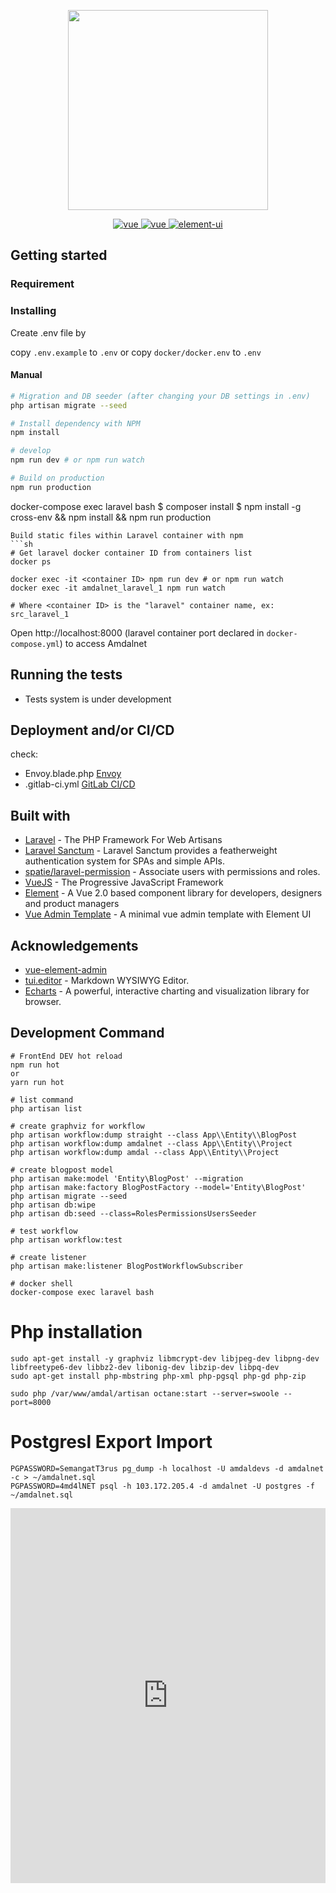 <p align="center">
  <img width="320" src="http://153.92.4.138/amdal_info/img/logo.png">
</p>
<p align="center">
  <a href="https://laravel.com">
    <img src="https://img.shields.io/badge/laravel-7.3-brightgreen.svg" alt="vue">
  </a>
  <a href="https://github.com/vuejs/vue">
    <img src="https://img.shields.io/badge/vue-2.6.10-brightgreen.svg" alt="vue">
  </a>
  <a href="https://github.com/ElemeFE/element">
    <img src="https://img.shields.io/badge/element--ui-2.13.0-brightgreen.svg" alt="element-ui">
  </a>
</p>


## Getting started

### Requirement

### Installing

Create .env file by

copy `.env.example` to `.env`
or
copy `docker/docker.env` to `.env`
#### Manual

```bash
# Migration and DB seeder (after changing your DB settings in .env)
php artisan migrate --seed

# Install dependency with NPM
npm install

# develop
npm run dev # or npm run watch

# Build on production
npm run production
```


docker-compose exec laravel bash
$ composer install
$ npm install -g cross-env && npm install && npm run production
```
Build static files within Laravel container with npm
```sh
# Get laravel docker container ID from containers list
docker ps

docker exec -it <container ID> npm run dev # or npm run watch
docker exec -it amdalnet_laravel_1 npm run watch

# Where <container ID> is the "laravel" container name, ex: src_laravel_1
```
Open http://localhost:8000 (laravel container port declared in `docker-compose.yml`) to access Amdalnet

## Running the tests
* Tests system is under development

## Deployment and/or CI/CD
check:
- Envoy.blade.php [Envoy](https://laravel.com/docs/5.8/envoy)
- .gitlab-ci.yml [GitLab CI/CD](https://about.gitlab.com/product/continuous-integration/)
## Built with
* [Laravel](https://laravel.com/) - The PHP Framework For Web Artisans
* [Laravel Sanctum](https://github.com/laravel/sanctum/) - Laravel Sanctum provides a featherweight authentication system for SPAs and simple APIs.
* [spatie/laravel-permission](https://github.com/spatie/laravel-permission) - Associate users with permissions and roles.
* [VueJS](https://vuejs.org/) - The Progressive JavaScript Framework
* [Element](https://element.eleme.io/) - A  Vue 2.0 based component library for developers, designers and product managers
* [Vue Admin Template](https://github.com/PanJiaChen/vue-admin-template) - A minimal vue admin template with Element UI


## Acknowledgements

* [vue-element-admin](https://panjiachen.github.io/vue-element-admin/#/) 
* [tui.editor](https://github.com/nhnent/tui.editor) - Markdown WYSIWYG Editor.
* [Echarts](http://echarts.apache.org/) - A powerful, interactive charting and visualization library for browser.


## Development Command

```
# FrontEnd DEV hot reload
npm run hot
or
yarn run hot

# list command
php artisan list

# create graphviz for workflow 
php artisan workflow:dump straight --class App\\Entity\\BlogPost
php artisan workflow:dump amdalnet --class App\\Entity\\Project
php artisan workflow:dump amdal --class App\\Entity\\Project

# create blogpost model
php artisan make:model 'Entity\BlogPost' --migration
php artisan make:factory BlogPostFactory --model='Entity\BlogPost'
php artisan migrate --seed
php artisan db:wipe
php artisan db:seed --class=RolesPermissionsUsersSeeder

# test workflow
php artisan workflow:test

# create listener
php artisan make:listener BlogPostWorkflowSubscriber

# docker shell
docker-compose exec laravel bash
```

# Php installation
```
sudo apt-get install -y graphviz libmcrypt-dev libjpeg-dev libpng-dev libfreetype6-dev libbz2-dev libonig-dev libzip-dev libpq-dev
sudo apt-get install php-mbstring php-xml php-pgsql php-gd php-zip 
```

```
sudo php /var/www/amdal/artisan octane:start --server=swoole --port=8000 
```

# Postgresl Export Import
```
PGPASSWORD=SemangatT3rus pg_dump -h localhost -U amdaldevs -d amdalnet -c > ~/amdalnet.sql
PGPASSWORD=4md4lNET psql -h 103.172.205.4 -d amdalnet -U postgres -f ~/amdalnet.sql
```


<iframe name="embed_readwrite" src="http://192.168.7.23:9001/p/6?showControls=true&showChat=true&showLineNumbers=true&useMonospaceFont=false" width="100%" height="600" frameborder="0"></iframe>
